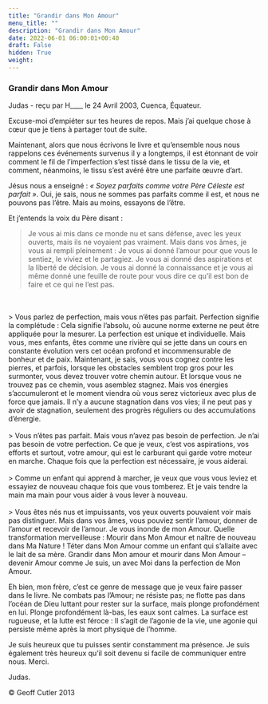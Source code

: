 ```yaml
---
title: "Grandir dans Mon Amour"
menu_title: ""
description: "Grandir dans Mon Amour"
date: 2022-06-01 06:00:01+00:40
draft: False
hidden: True
weight:
---
```

### Grandir dans Mon Amour

Judas - reçu par H____ le 24 Avril 2003, Cuenca, Équateur.

Excuse-moi d’empiéter sur tes heures de repos. Mais j’ai quelque chose à cœur que je tiens à partager tout de suite.

Maintenant, alors que nous écrivons le livre et qu’ensemble nous nous rappelons ces événements survenus il y a longtemps, il est étonnant de voir comment le fil de l’imperfection s’est  tissé dans le tissu de la vie, et comment, néanmoins, le tissu s’est avéré être une parfaite œuvre d’art.

Jésus nous a enseigné : *« Soyez parfaits comme votre Père Céleste est parfait »*. Oui, je sais, nous ne sommes pas parfaits comme il est, et nous ne pouvons pas l’être. Mais au moins, essayons de l’être.

Et j’entends la voix du Père disant :

> Je vous ai mis dans ce monde nu et sans défense, avec les yeux ouverts, mais ils ne voyaient pas vraiment. Mais dans vos âmes, je vous ai rempli pleinement : Je vous ai donné l’amour pour que vous le sentiez, le viviez et le partagiez. Je vous ai donné des aspirations et la liberté de décision. Je vous ai donné la connaissance et je vous ai même donné une feuille de route pour vous dire ce qu’il est bon de faire et ce qui ne l’est pas.
<br>
<br>
> Vous parlez de perfection, mais vous n’êtes pas parfait. Perfection signifie la complétude : Cela signifie l’absolu, où aucune norme externe ne peut être appliquée pour la mesurer. La perfection est unique et individuelle. Mais vous, mes enfants, êtes comme une rivière qui se jette dans un cours en constante évolution vers cet océan profond et incommensurable de bonheur et de paix. Maintenant, je sais, vous vous cognez contre les pierres, et parfois, lorsque les obstacles semblent trop gros pour les surmonter, vous devez trouver votre chemin autour. Et lorsque vous ne trouvez pas ce chemin, vous asemblez stagnez. Mais vos énergies s’accumuleront et le moment viendra où vous serez victorieux avec plus de force que jamais. Il n’y a aucune stagnation dans vos vies; il ne peut pas y avoir de stagnation, seulement des progrès réguliers ou des accumulations d’énergie.
<br>
<br>
> Vous n’êtes pas parfait. Mais vous n’avez pas besoin de perfection. Je n’ai pas besoin de votre perfection. Ce que je veux, c’est vos aspirations, vos efforts et surtout, votre amour, qui est le carburant qui garde votre moteur en marche. Chaque fois que la perfection est nécessaire, je vous aiderai.
<br>
<br>
> Comme un enfant qui apprend à marcher, je veux que vous vous leviez et essayiez de nouveau chaque fois que vous tomberez. Et je vais tendre la main ma main pour vous aider à vous lever à nouveau.
<br>
<br>
> Vous êtes nés nus et impuissants, vos yeux ouverts pouvaient voir mais pas distinguer. Mais dans vos âmes, vous pouviez sentir l’amour, donner de l’amour et recevoir de l’amour. Je vous inonde de mon Amour. Quelle transformation merveilleuse : Mourir dans Mon Amour et naître de nouveau dans Ma Nature ! Téter dans Mon Amour comme un enfant qui s’allaite  avec le lait de sa mère. Grandir dans Mon amour et mourir dans Mon Amour – devenir Amour comme Je suis, un avec Moi dans la perfection de Mon Amour.

Eh bien, mon frère, c’est ce genre de message que je veux faire passer dans le livre. Ne combats pas l’Amour; ne résiste pas; ne flotte pas dans l’océan de Dieu luttant pour rester sur la surface, mais plonge profondément en lui. Plonge profondément là-bas, les eaux sont calmes. La surface est rugueuse, et la lutte est féroce : Il s’agit de l’agonie de la vie, une agonie qui persiste même après la mort physique de l’homme.

Je suis heureux que tu puisses sentir constamment ma présence. Je suis également très heureux qu’il soit devenu si facile de communiquer entre nous. Merci.

Judas.

© Geoff Cutler 2013

